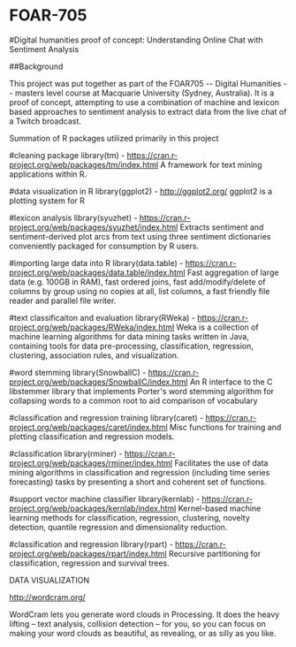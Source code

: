 # FOAR-705

#Digital humanities proof of concept: Understanding Online Chat with Sentiment Analysis 

##Background

This project was put together as part of the FOAR705 -- Digital Humanities -- masters level course at Macquarie University (Sydney, Australia). It is a proof of concept, attempting to use a combination of machine and lexicon based approaches to sentiment analysis to extract data from the live chat of a Twitch broadcast. 

Summation of R packages utilized primarily in this project

#cleaning package 
library(tm) - https://cran.r-project.org/web/packages/tm/index.html
A framework for text mining applications within R.

#data visualization in R 
library(ggplot2) - http://ggplot2.org/
ggplot2 is a plotting system for R

#lexicon analysis 
library(syuzhet) - https://cran.r-project.org/web/packages/syuzhet/index.html
Extracts sentiment and sentiment-derived plot arcs from text using three sentiment dictionaries conveniently packaged for consumption by R users.

#importing large data into R
library(data.table) - https://cran.r-project.org/web/packages/data.table/index.html
Fast aggregation of large data (e.g. 100GB in RAM), fast ordered joins, fast add/modify/delete of columns by group using no copies at all, list columns, a fast friendly file reader and parallel file writer.

#text classificaiton and evaluation 
library(RWeka) - https://cran.r-project.org/web/packages/RWeka/index.html
Weka is a collection of machine learning algorithms for data mining tasks written in Java, containing tools for data pre-processing, classification, regression, clustering, association rules, and visualization.

#word stemming
library(SnowballC) - https://cran.r-project.org/web/packages/SnowballC/index.html
An R interface to the C libstemmer library that implements Porter's word stemming algorithm for collapsing words to a common root to aid comparison of vocabulary

#classification and regression training 
library(caret) - https://cran.r-project.org/web/packages/caret/index.html
Misc functions for training and plotting classification and regression models.

#classification 
library(rminer) - https://cran.r-project.org/web/packages/rminer/index.html
Facilitates the use of data mining algorithms in classification and regression (including time series forecasting) tasks by presenting a short and coherent set of functions.

#support vector machine classifier 
library(kernlab) - https://cran.r-project.org/web/packages/kernlab/index.html
Kernel-based machine learning methods for classification, regression, clustering, novelty detection, quantile regression and dimensionality reduction.

#classification and regression
library(rpart) - https://cran.r-project.org/web/packages/rpart/index.html
Recursive partitioning for classification, regression and survival trees.

DATA VISUALIZATION 

http://wordcram.org/

WordCram lets you generate word clouds in Processing. It does the heavy lifting – text analysis, collision detection – for you, so you can focus on making your word clouds as beautiful, as revealing, or as silly as you like.






